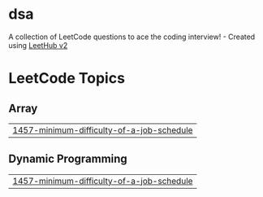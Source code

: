 # dsa
A collection of LeetCode questions to ace the coding interview! - Created using [LeetHub v2](https://github.com/arunbhardwaj/LeetHub-2.0)

<!---LeetCode Topics Start-->
# LeetCode Topics
## Array
|  |
| ------- |
| [1457-minimum-difficulty-of-a-job-schedule](https://github.com/muskcan6/dsa/tree/master/1457-minimum-difficulty-of-a-job-schedule) |
## Dynamic Programming
|  |
| ------- |
| [1457-minimum-difficulty-of-a-job-schedule](https://github.com/muskcan6/dsa/tree/master/1457-minimum-difficulty-of-a-job-schedule) |
<!---LeetCode Topics End-->